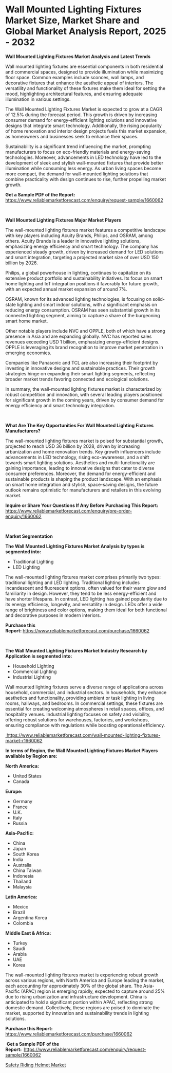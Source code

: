 <p><h1>Wall Mounted Lighting Fixtures Market Size, Market Share and Global Market Analysis Report, 2025 - 2032</h1></p><p><strong>Wall Mounted Lighting Fixtures Market Analysis and Latest Trends</strong></p>
<p><p>Wall mounted lighting fixtures are essential components in both residential and commercial spaces, designed to provide illumination while maximizing floor space. Common examples include sconces, wall lamps, and decorative fixtures that enhance the aesthetic appeal of interiors. The versatility and functionality of these fixtures make them ideal for setting the mood, highlighting architectural features, and ensuring adequate illumination in various settings.</p><p>The Wall Mounted Lighting Fixtures Market is expected to grow at a CAGR of 12.5% during the forecast period. This growth is driven by increasing consumer demand for energy-efficient lighting solutions and innovative designs that integrate smart technology. Additionally, the rising popularity of home renovation and interior design projects fuels this market expansion, as homeowners and businesses seek to enhance their spaces.</p><p>Sustainability is a significant trend influencing the market, prompting manufacturers to focus on eco-friendly materials and energy-saving technologies. Moreover, advancements in LED technology have led to the development of sleek and stylish wall-mounted fixtures that provide better illumination while consuming less energy. As urban living spaces become more compact, the demand for wall-mounted lighting solutions that combine practicality with design continues to rise, further propelling market growth.</p></p>
<p><strong>Get a Sample PDF of the Report:&nbsp;</strong> <a href="https://www.reliablemarketforecast.com/enquiry/request-sample/1660062?utm_campaign=3538&utm_medium=2&utm_source=Github&utm_content=ia&utm_term=05042025&utm_id=wall-mounted-lighting-fixtures">https://www.reliablemarketforecast.com/enquiry/request-sample/1660062</a></p>
<p>&nbsp;</p>
<p><strong>Wall Mounted Lighting Fixtures Major Market Players</strong></p>
<p><p>The wall-mounted lighting fixtures market features a competitive landscape with key players including Acuity Brands, Philips, and OSRAM, among others. Acuity Brands is a leader in innovative lighting solutions, emphasizing energy efficiency and smart technology. The company has experienced steady growth, driven by increased demand for LED solutions and smart integration, targeting a projected market size of over USD 150 billion by 2026.</p><p>Philips, a global powerhouse in lighting, continues to capitalize on its extensive product portfolio and sustainability initiatives. Its focus on smart home lighting and IoT integration positions it favorably for future growth, with an expected annual market expansion of around 7%.</p><p>OSRAM, known for its advanced lighting technologies, is focusing on solid-state lighting and smart indoor solutions, with a significant emphasis on reducing energy consumption. OSRAM has seen substantial growth in its connected lighting segment, aiming to capture a share of the burgeoning smart home market.</p><p>Other notable players include NVC and OPPLE, both of which have a strong presence in Asia and are expanding globally. NVC has reported sales revenues exceeding USD 1 billion, emphasizing energy-efficient designs. OPPLE is leveraging its brand recognition to improve market penetration in emerging economies.</p><p>Companies like Panasonic and TCL are also increasing their footprint by investing in innovative designs and sustainable practices. Their growth strategies hinge on expanding their smart lighting segments, reflecting broader market trends favoring connected and ecological solutions. </p><p>In summary, the wall-mounted lighting fixtures market is characterized by robust competition and innovation, with several leading players positioned for significant growth in the coming years, driven by consumer demand for energy efficiency and smart technology integration.</p></p>
<p>&nbsp;</p>
<p><strong>What Are The Key Opportunities For Wall Mounted Lighting Fixtures Manufacturers?</strong></p>
<p><p>The wall-mounted lighting fixtures market is poised for substantial growth, projected to reach USD 36 billion by 2028, driven by increasing urbanization and home renovation trends. Key growth influencers include advancements in LED technology, rising eco-awareness, and a shift towards smart lighting solutions. Aesthetics and multi-functionality are gaining importance, leading to innovative designs that cater to diverse consumer preferences. Moreover, the demand for energy-efficient and sustainable products is shaping the product landscape. With an emphasis on smart home integration and stylish, space-saving designs, the future outlook remains optimistic for manufacturers and retailers in this evolving market.</p></p>
<p><strong>Inquire or Share Your Questions If Any Before Purchasing This Report:</strong> <a href="https://www.reliablemarketforecast.com/enquiry/pre-order-enquiry/1660062?utm_campaign=3538&utm_medium=2&utm_source=Github&utm_content=ia&utm_term=05042025&utm_id=wall-mounted-lighting-fixtures">https://www.reliablemarketforecast.com/enquiry/pre-order-enquiry/1660062</a></p>
<p>&nbsp;</p>
<p><strong>Market Segmentation</strong></p>
<p><strong>The Wall Mounted Lighting Fixtures Market Analysis by types is segmented into:</strong></p>
<p><ul><li>Traditional Lighting</li><li>LED Lighting</li></ul></p>
<p><p>The wall-mounted lighting fixtures market comprises primarily two types: traditional lighting and LED lighting. Traditional lighting includes incandescent and fluorescent options, often valued for their warm glow and familiarity in design. However, they tend to be less energy-efficient and have shorter lifespans. In contrast, LED lighting has gained popularity due to its energy efficiency, longevity, and versatility in design. LEDs offer a wide range of brightness and color options, making them ideal for both functional and decorative purposes in modern interiors.</p></p>
<p><strong>Purchase this Report:&nbsp;</strong><a href="https://www.reliablemarketforecast.com/purchase/1660062?utm_campaign=3538&utm_medium=2&utm_source=Github&utm_content=ia&utm_term=05042025&utm_id=wall-mounted-lighting-fixtures">https://www.reliablemarketforecast.com/purchase/1660062</a></p>
<p>&nbsp;</p>
<p><strong>The Wall Mounted Lighting Fixtures Market Industry Research by Application is segmented into:</strong></p>
<p><ul><li>Household Lighting</li><li>Commercial Lighting</li><li>Industrial Lighting</li></ul></p>
<p><p>Wall mounted lighting fixtures serve a diverse range of applications across household, commercial, and industrial sectors. In households, they enhance aesthetics and functionality, providing ambient or task lighting in living rooms, hallways, and bedrooms. In commercial settings, these fixtures are essential for creating welcoming atmospheres in retail spaces, offices, and hospitality venues. Industrial lighting focuses on safety and visibility, offering robust solutions for warehouses, factories, and workshops, ensuring compliance with regulations while boosting operational efficiency.</p></p>
<p><a href="https://www.reliablemarketforecast.com/wall-mounted-lighting-fixtures-market-r1660062?utm_campaign=3538&utm_medium=2&utm_source=Github&utm_content=ia&utm_term=05042025&utm_id=wall-mounted-lighting-fixtures">&nbsp;https://www.reliablemarketforecast.com/wall-mounted-lighting-fixtures-market-r1660062</a></p>
<p><strong>In terms of Region, the Wall Mounted Lighting Fixtures Market Players available by Region are:</strong></p>
<p>
    <p> <strong> North America: </strong>
        <ul>
            <li>United States</li>
            <li>Canada</li>
        </ul>
        </p> 
    <p> <strong> Europe: </strong>
        <ul>
            <li>Germany</li>
            <li>France</li>
            <li>U.K.</li>
            <li>Italy</li>
            <li>Russia</li>
        </ul>
        </p> 
    <p> <strong> Asia-Pacific: </strong>
        <ul>
            <li>China</li>
            <li>Japan</li>
            <li>South Korea</li>
            <li>India</li>
            <li>Australia</li>
            <li>China Taiwan</li>
            <li>Indonesia</li>
            <li>Thailand</li>
            <li>Malaysia</li>
        </ul>
        </p> 
    <p> <strong> Latin America: </strong>
        <ul>
            <li>Mexico</li>
            <li>Brazil</li>
            <li>Argentina Korea</li>
            <li>Colombia</li>
        </ul>
        </p> 
    <p> <strong> Middle East & Africa: </strong>
        <ul>
            <li>Turkey</li>
            <li>Saudi</li>
            <li>Arabia</li>
            <li>UAE</li>
            <li>Korea</li>
        </ul>
    </p>
    </p>
<p><p>The wall-mounted lighting fixtures market is experiencing robust growth across various regions, with North America and Europe leading the market, each accounting for approximately 30% of the global share. The Asia-Pacific (APAC) region is emerging rapidly, expected to capture around 25% due to rising urbanization and infrastructure development. China is anticipated to hold a significant portion within APAC, reflecting strong domestic demand. Collectively, these regions are poised to dominate the market, supported by innovation and sustainability trends in lighting solutions.</p></p>
<p><strong>Purchase this Report: </strong><a href="https://www.reliablemarketforecast.com/purchase/1660062?utm_campaign=3538&utm_medium=2&utm_source=Github&utm_content=ia&utm_term=05042025&utm_id=wall-mounted-lighting-fixtures">https://www.reliablemarketforecast.com/purchase/1660062</a></p>
<p>&nbsp;<strong>Get a Sample PDF of the Report:&nbsp;&nbsp;</strong><a href="https://www.reliablemarketforecast.com/enquiry/request-sample/1660062?utm_campaign=3538&utm_medium=2&utm_source=Github&utm_content=ia&utm_term=05042025&utm_id=wall-mounted-lighting-fixtures">https://www.reliablemarketforecast.com/enquiry/request-sample/1660062</a></p>
<p><strong></strong></p>
<p><p><a href="https://github.com/dayaanapis5/Market-Research-Report-List-1/blob/main/safety-riding-helmet-market.md?utm_campaign=3538&utm_medium=2&utm_source=Github&utm_content=ia&utm_term=05042025&utm_id=wall-mounted-lighting-fixtures">Safety Riding Helmet Market</a></p></p>